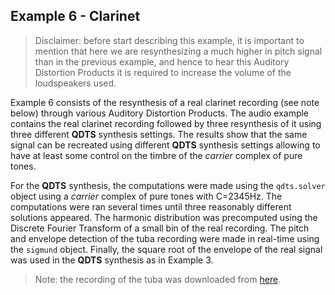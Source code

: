 ## Example 6 - Clarinet

> Disclaimer: before start describing this example, it is important to mention that here we are resynthesizing a much higher in pitch
signal than in the previous example, and hence to hear this Auditory Distortion Products it is required to increase the 
volume of the loudspeakers used.

Example 6 consists of the resynthesis of a real clarinet recording (see note below) through various Auditory Distortion Products. The audio 
example contains the real clarinet recording followed by three resynthesis of it using three different **QDTS** synthesis settings. 
The results show that the same signal can be recreated using different **QDTS** synthesis settings allowing to have at least some 
control on the timbre of the _carrier_ complex of pure tones.

For the **QDTS** synthesis, the computations were made using the `qdts.solver` object using a _carrier_ complex 
of pure tones with C=2345Hz. The computations were ran several times until three reasonably different solutions appeared. 
The harmonic distribution was precomputed using the Discrete Fourier Transform of a small bin of the real recording. 
The pitch and envelope detection of the tuba recording were made in real-time using the `sigmund` object. Finally, 
the square root of the envelope of the real signal was used in the **QDTS** synthesis as in Example 3.

>Note: the recording of the tuba was downloaded from [here](https://freesound.org/people/stephenchai/sounds/20932/). 